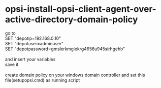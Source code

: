# opsi-install-opsi-client-agent-over-active-directory-domain-policy

go to </br>
SET "depotip=192.168.0.10"</br>
SET "depotuser=adminuser"</br>
SET "depotpassword=gmslerkmglekrg4656u945sirhgehb"</br>
</br>
and insert your variables</br>
save it</br>
</br>
create domain policy on your windows domain controller and set this file(setupopsi.cmd) as running script

